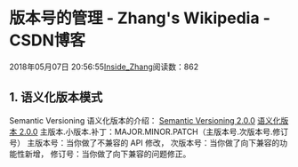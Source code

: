 
# 版本号的管理 - Zhang's Wikipedia - CSDN博客


2018年05月07日 20:56:55[Inside_Zhang](https://me.csdn.net/lanchunhui)阅读数：862



## 1. 语义化版本模式
Semantic Versioning 语义化版本的介绍：
[Semantic Versioning 2.0.0](https://semver.org/)
[语义化版本 2.0.0](https://semver.org/lang/zh-CN/)
主版本.小版本.补丁：MAJOR.MINOR.PATCH（主版本号.次版本号.修订号）
主版本号：当你做了不兼容的 API 修改，
次版本号：当你做了向下兼容的功能性新增，
修订号：当你做了向下兼容的问题修正。


